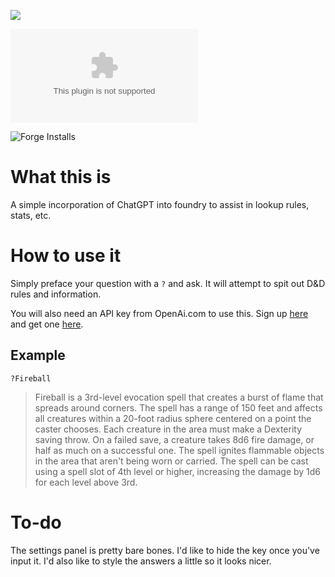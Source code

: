 ![](https://img.shields.io/badge/Foundry-v10-informational)
<!--- Downloads @ Latest Badge -->
<!--- replace <user>/<repo> with your username/repository -->
![Latest Release Download Count](https://img.shields.io/github/downloads/ctbritt/gpt4-dnd5e/latest/module.zip)

<!--- Forge Bazaar Install % Badge -->
<!--- replace <your-module-name> with the `name` in your manifest -->
![Forge Installs](https://img.shields.io/badge/dynamic/json?label=Forge%20Installs&query=package.installs&suffix=%25&url=https%3A%2F%2Fforge-vtt.com%2Fapi%2Fbazaar%2Fpackage%2Fgpt4-dnd5e&colorB=4aa94a)


# What this is
A simple incorporation of ChatGPT into foundry to assist in lookup rules, stats, etc.

# How to use it
Simply preface your question with a `?` and ask. It will attempt to spit out D&D rules and information.

You will also need an API key from OpenAi.com to use this. Sign up [here](https://auth0.openai.com/u/signup/identifier?state=hKFo2SBhWUF4QkpDQlJMOG9yV3BscDdFVmpwaVpsX3Fab3hOQ6Fur3VuaXZlcnNhbC1sb2dpbqN0aWTZIG5UY1lzdmFmWFFqbmVjWjBEX0NsU2ZKMGVYYzdDZlAxo2NpZNkgRFJpdnNubTJNdTQyVDNLT3BxZHR3QjNOWXZpSFl6d0Q) and get one [here](https://platform.openai.com/).
## Example
`?Fireball`

>Fireball is a 3rd-level evocation spell that creates a burst of flame that spreads around corners. The spell has a range of 150 feet and affects all creatures within a 20-foot radius sphere centered on a point the caster chooses. Each creature in the area must make a Dexterity saving throw. On a failed save, a creature takes 8d6 fire damage, or half as much on a successful one. The spell ignites flammable objects in the area that aren't being worn or carried. The spell can be cast using a spell slot of 4th level or higher, increasing the damage by 1d6 for each level above 3rd.

# To-do
The settings panel is pretty bare bones. I'd like to hide the key once you've input it. I'd also like to style the answers a little so it looks nicer.
